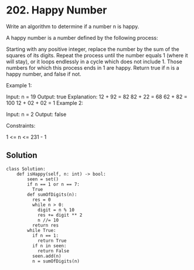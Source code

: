 # 202. Happy Number
Write an algorithm to determine if a number n is happy.

A happy number is a number defined by the following process:

Starting with any positive integer, replace the number by the sum of the squares of its digits.
Repeat the process until the number equals 1 (where it will stay), or it loops endlessly in a cycle which does not include 1.
Those numbers for which this process ends in 1 are happy.
Return true if n is a happy number, and false if not.

 

Example 1:

Input: n = 19
Output: true
Explanation:
12 + 92 = 82
82 + 22 = 68
62 + 82 = 100
12 + 02 + 02 = 1
Example 2:

Input: n = 2
Output: false
 

Constraints:

1 <= n <= 231 - 1


## Solution
```
class Solution:
    def isHappy(self, n: int) -> bool:
        seen = set()
        if n == 1 or n == 7:
          True
        def sumOfDigits(n):
          res = 0
          while n > 0:
            digit = n % 10
            res += digit ** 2
            n //= 10
          return res
        while True:
          if n == 1:
            return True
          if n in seen:
            return False
          seen.add(n)
          n = sumOfDigits(n)
```